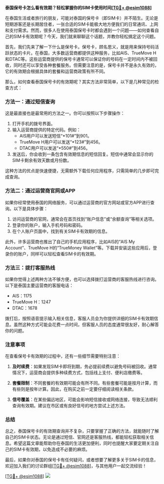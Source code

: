 **泰国保号卡怎么看有效期？轻松掌握你的SIM卡使用时间[[TG💪+ @esim1088](https://t.me/s/esim1088)]**

在泰国生活或者旅行的朋友，可能对泰国的保号卡（即SIM卡）并不陌生。无论是短期游客还是长期居住者，一张合适的SIM卡能极大地方便我们的日常通讯、上网和支付需求。然而，很多人在使用泰国保号卡时都会遇到一个问题——如何查看自己的SIM卡有效期呢？今天，我们就来聊聊这个话题，并教你轻松搞定这个问题。

首先，我们先来了解一下什么是保号卡。保号卡，顾名思义，就是用来保持号码活跃状态的卡片。在泰国，大多数运营商都提供这种服务，比如AIS、TrueMove H和DTAC等。这些运营商提供的保号卡通常可以保证你的号码在一定时间内不被回收，同时还可以享受各种套餐服务。但需要注意的是，保号卡并不是永久有效的，它的有效期会根据具体的套餐和运营商政策有所不同。

那么，如何查看泰国保号卡的有效期呢？其实方法非常简单，以下是几种常见的检查方式：

### 方法一：通过短信查询

这是最直接也是最常用的方法之一。你可以按照以下步骤操作：

1. 打开手机的拨号界面。
2. 输入运营商提供的特定代码。例如：
   - AIS用户可以发送短信“*101#”到901。
   - TrueMove H用户可以发送“*123#”到456。
   - DTAC用户可以发送“*550#”到456。
3. 发送后，你会收到一条包含有效期信息的短信回复。短信中通常会显示你的SIM卡剩余有效天数或月份数。

这种方法的优点是快速便捷，无需额外下载任何应用程序，只需简单的几步即可完成查询。

### 方法二：通过运营商官网或APP

如果你经常使用泰国的网络服务，可以通过运营商的官方网站或官方APP进行查询。以下是具体步骤：

1. 访问运营商的官网，通常会在首页找到“账户信息”或“余额查询”等相关选项。
2. 登录你的账户，输入手机号码和密码。
3. 在个人账户页面中，找到有关SIM卡有效期的信息。

此外，许多运营商也推出了自己的手机应用程序，比如AIS的“AIS My Account”、TrueMove H的“TrueMoney Wallet”等。下载并安装这些应用后，登录你的账户，同样可以轻松查看SIM卡的有效期。

### 方法三：拨打客服热线

如果你觉得上述两种方法不够方便，也可以选择拨打运营商的客服热线进行咨询。以下是泰国主要运营商的客服电话：

- AIS：1175
- TrueMove H：1247
- DTAC：1678

拨打后，按照语音提示输入相关信息，客服人员会为你提供详细的SIM卡有效期信息。虽然这种方式可能会花费一点时间，但客服人员的态度通常很友好，耐心解答你的问题。

### 注意事项

在查看保号卡有效期的过程中，还有一些细节需要特别注意：

1. **及时续费**：如果发现SIM卡即将到期，务必提前续费以避免号码被回收。通常情况下，运营商会提供多种续费方式，包括线上支付、便利店缴费等。
   
2. **套餐限制**：不同套餐的有效期可能会有所不同。有些套餐可能是按月计算，而有些则是按年计算。因此，在购买之前一定要仔细阅读相关条款。

3. **信号覆盖**：在某些偏远地区，可能会影响短信接收或网络连接，导致无法顺利查询有效期。建议在市区或有良好信号的地方尝试上述方法。

### 总结

总之，泰国保号卡的有效期查询并不复杂，只要掌握了正确的方法，就能随时了解自己的SIM卡状态。无论是通过短信、官网还是客服热线，都能轻松获取相关信息。希望这篇文章能帮助你在泰国的生活更加便利，同时也提醒大家要定期关注自己的SIM卡有效期，以免造成不必要的麻烦。

最后，如果你对泰国的保号卡有任何疑问，或者想要了解更多关于SIM卡的信息，欢迎加入我们的讨论群组[[TG💪+ @esim1088](https://t.me/s/esim1088)]，与其他用户一起交流经验！

[[TG💪+ @esim1088](https://t.me/s/esim1088)] ![](https://i.postimg.cc/4NQfJmqS/Snipaste-2025-05-13-00-14-12.png)